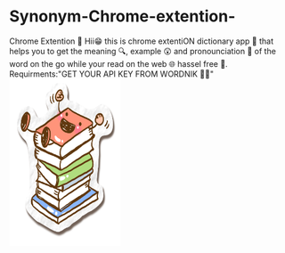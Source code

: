 # Synonym-Chrome-extention-
Chrome Extention 📌
  Hii😁 this is chrome extentiON dictionary app 🤖 that helps you to get the meaning 🔍, example 😲 and pronounciation 🙊 of the word on the go while your read on the web 🌐 hassel free 💪.
  Requirments:"GET YOUR API KEY FROM WORDNIK 🔐🔗"
  <img src="dict.png" style="width:200px; height:300px;"></img>
